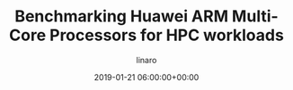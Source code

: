 ---
author: linaro
categories:
- events
- workshop
- arm-hpc-2019
comments: false
event: arm-hpc-2019
date: '2019-01-21 06:00:00+00:00'
slot: 10:55	- 11:20
image:
  featured: true
  path: /assets/images/content/benchmarking-huawei-arm-multi-core-processors-for-hpc-workloads.jpg
layout: resource-post
title: 'Benchmarking Huawei ARM Multi-Core Processors for HPC workloads'
speakers:
- biography: '""'
  company: Shanghai JiaoTong University
  job-title: 
  name: Prof.Lin XinHua
youtube_video_url: https://www.youtube.com/watch?v=vZo_mpV4YYU&list=PLKZSArYQptsPLGSEUycUowh9oy8WF_epV&index=9&t=0s
amazon_s3_presentation_url: https://static.linaro.org/event-resources/arm-hpc-2019/slides/BenchmarkingHuaweiARMMulti-CoreProcessorsforHPCworkloads6.pdf
---